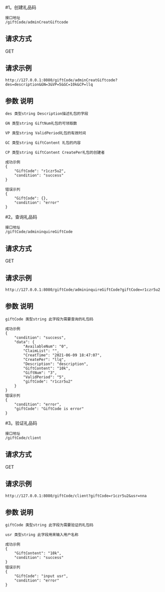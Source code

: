 #1。创建礼品码

```
接口地址 
/giftCode/adminCreatGiftcode 
```
## 请求方式
GET
## 请求示例
```
http://127.0.0.1:8080/giftCode/adminCreatGiftcode?des=description&GN=3&VP=5&GC=10k&CP=llq
```
## 参数  说明

``` 
des 类型string Description描述礼包的字段
```
``` 
GN 类型string GiftNum礼包的可领取数
```
``` 
VP 类型string ValidPeriod礼包的有效时间
```
``` 
GC 类型string GiftContent 礼包的内容
```
``` 
CP 类型string GiftContent CreatePer礼包的创建者
```

```
成功示例 
{
    "GiftCode": "r1czr5u2",
    "condition": "success"
}

错误示列 
{
    "GiftCode": {},
    "condition": "error"
}
```

#2。查询礼品码

```
接口地址 
/giftCode/admininquireGiftCode 
```
## 请求方式
GET
## 请求示例
```
http://127.0.0.1:8080/giftCode/admininquireGiftCode?giftCode=r1czr5u2
```

## 参数  说明

``` 
giftCode 类型string 此字段为需要查询的礼包码
```


```
成功示例 
{
    "condition": "success",
    "data": {
        "AvailableNum": "0",
        "ClaimList": "",
        "CreatTime": "2021-06-09 18:47:07",
        "CreatePer": "llq",
        "Description": "description",
        "GiftContent": "10k",
        "GiftNum": "3",
        "ValidPeriod": "5",
        "giftCode": "r1czr5u2"
    }
}
错误示列 
{
    "condition": "error",
    "giftCode": "GiftCode is error"
}
```

#3。验证礼品码

```
接口地址 
/giftCode/client 
```
## 请求方式
GET
## 请求示例
```
http://127.0.0.1:8080/giftCode/client?giftCode=r1czr5u2&usr=nna
```

## 参数  说明

``` 
giftCode 类型string 此字段为需要验证的礼包码
```
``` 
usr 类型string 此字段用来输入用户名称
```

```
成功示例 
{
    "GiftContent": "10k",
    "condition": "success"
}
错误示列 
{
    "GiftCode": "input usr",
    "condition": "error"
}
```
